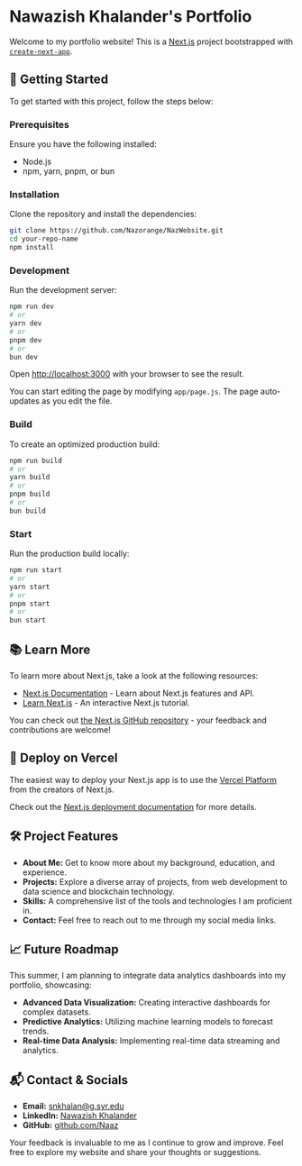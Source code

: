 # Nawazish Khalander's Portfolio

Welcome to my portfolio website! This is a [Next.js](https://nextjs.org/) project bootstrapped with [`create-next-app`](https://github.com/vercel/next.js/tree/canary/packages/create-next-app).

## 🌟 Getting Started

To get started with this project, follow the steps below:

### Prerequisites

Ensure you have the following installed:
- Node.js
- npm, yarn, pnpm, or bun

### Installation

Clone the repository and install the dependencies:

```bash
git clone https://github.com/Nazorange/NazWebsite.git
cd your-repo-name
npm install
```

### Development

Run the development server:

```bash
npm run dev
# or
yarn dev
# or
pnpm dev
# or
bun dev
```

Open [http://localhost:3000](http://localhost:3000) with your browser to see the result.

You can start editing the page by modifying `app/page.js`. The page auto-updates as you edit the file.

### Build

To create an optimized production build:

```bash
npm run build
# or
yarn build
# or
pnpm build
# or
bun build
```

### Start

Run the production build locally:

```bash
npm run start
# or
yarn start
# or
pnpm start
# or
bun start
```

## 📚 Learn More

To learn more about Next.js, take a look at the following resources:
- [Next.js Documentation](https://nextjs.org/docs) - Learn about Next.js features and API.
- [Learn Next.js](https://nextjs.org/learn) - An interactive Next.js tutorial.

You can check out [the Next.js GitHub repository](https://github.com/vercel/next.js/) - your feedback and contributions are welcome!

## 🚀 Deploy on Vercel

The easiest way to deploy your Next.js app is to use the [Vercel Platform](https://vercel.com/new?utm_medium=default-template&filter=next.js&utm_source=create-next-app&utm_campaign=create-next-app-readme) from the creators of Next.js.

Check out the [Next.js deployment documentation](https://nextjs.org/docs/deployment) for more details.

## 🛠️ Project Features

- **About Me:** Get to know more about my background, education, and experience.
- **Projects:** Explore a diverse array of projects, from web development to data science and blockchain technology.
- **Skills:** A comprehensive list of the tools and technologies I am proficient in.
- **Contact:** Feel free to reach out to me through my social media links.

## 📈 Future Roadmap

This summer, I am planning to integrate data analytics dashboards into my portfolio, showcasing:
- **Advanced Data Visualization:** Creating interactive dashboards for complex datasets.
- **Predictive Analytics:** Utilizing machine learning models to forecast trends.
- **Real-time Data Analysis:** Implementing real-time data streaming and analytics.

## 📬 Contact & Socials

- **Email:** [snkhalan@g.syr.edu](mailto:snkhalan@g.syr.edu)
- **LinkedIn:** [Nawazish Khalander](https://www.linkedin.com/in/nawazish-khalander)
- **GitHub:** [github.com/Naaz](https://github.com/Nazorange)


Your feedback is invaluable to me as I continue to grow and improve. Feel free to explore my website and share your thoughts or suggestions.


